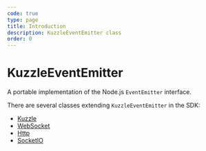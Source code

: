 ```yaml
---
code: true
type: page
title: Introduction
description: KuzzleEventEmitter class
order: 0
---
```


# KuzzleEventEmitter

A portable implementation of the Node.js `EventEmitter` interface.

There are several classes extending `KuzzleEventEmitter` in the SDK:

- [Kuzzle](/sdk/js/6/kuzzle)
- [WebSocket](/sdk/js/6/websocket)
- [Http](/sdk/js/6/http)
- [SocketIO](/sdk/js/6/socketio)
